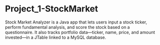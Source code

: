 # Project_1-StockMarket
Stock Market Analyzer is a Java app that lets users input a stock ticker, perform fundamental analysis, and score the stock based on a questionnaire. It also tracks portfolio data—ticker, name, price, and amount invested—in a JTable linked to a MySQL database.
